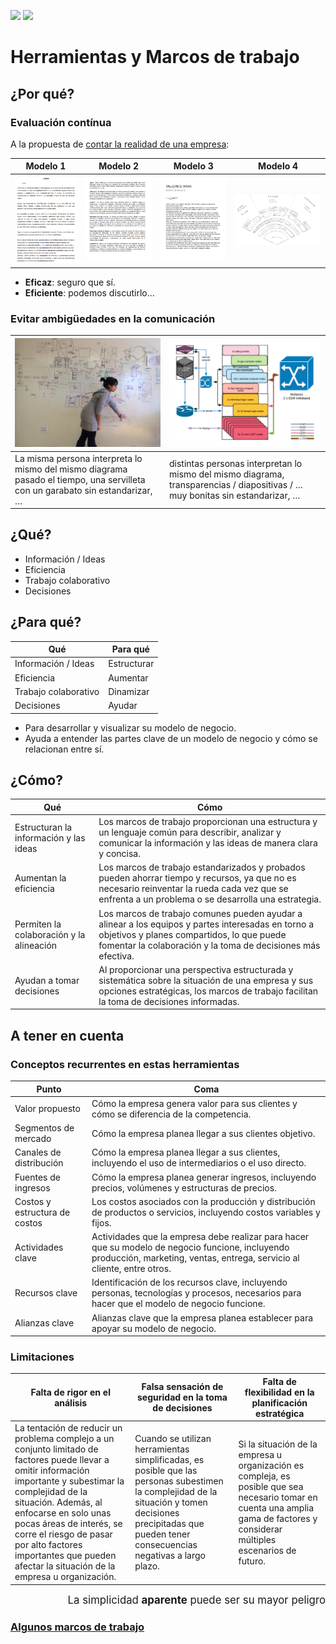 [![](https://img.shields.io/badge/-Tabla_de_contenidos-000?style=flat&logo=Emlakjet&logoColor=red)](./README.md)
[![](https://img.shields.io/badge/-Inicio%20de%20cap%C3%ADtulo-000?style=flat&logo=Acclaim&logoColor=red)](./t01-00-00-modelosDeNegocioInnovacion.md)

# Herramientas y Marcos de trabajo

## ¿Por qué?

### Evaluación contínua

A la propuesta de [contar la realidad de una empresa](/docs/02-modeloDeNegocio.md):

Modelo 1|Modelo 2|Modelo 3|Modelo 4|
-|-|-|-
![](../images/MdN_ABnB_001.png)|![](../images/MdN_HealthyBites_001.png)|![](../images/MdN_ORAN_001.png)|![](../images/modeloNegocioMMV-2009.png)

- **Eficaz**: seguro que sí.
- **Eficiente**: podemos discutirlo...

### Evitar ambigüedades en la comunicación

|![](/images/manualMal.jpg)|![](/images/pptMal.png)|
|-|-|
|La misma persona interpreta lo mismo del mismo diagrama pasado el tiempo, una servilleta con un garabato sin estandarizar, …​|distintas personas interpretan lo mismo del mismo diagrama, transparencias / diapositivas / …​ muy bonitas sin estandarizar, …​|

## ¿Qué?

- Información / Ideas
- Eficiencia
- Trabajo colaborativo
- Decisiones


## ¿Para qué?

Qué|Para qué
-|-
Información / Ideas|Estructurar
Eficiencia|Aumentar
Trabajo colaborativo|Dinamizar
Decisiones|Ayudar

- Para desarrollar y visualizar su modelo de negocio. 
- Ayuda a entender las partes clave de un modelo de negocio y cómo se relacionan entre sí.

## ¿Cómo?
Qué|Cómo
-|-
Estructuran la información y las ideas|Los marcos de trabajo proporcionan una estructura y un lenguaje común para describir, analizar y comunicar la información y las ideas de manera clara y concisa.
Aumentan la eficiencia|Los marcos de trabajo estandarizados y probados pueden ahorrar tiempo y recursos, ya que no es necesario reinventar la rueda cada vez que se enfrenta a un problema o se desarrolla una estrategia.
Permiten la colaboración y la alineación|Los marcos de trabajo comunes pueden ayudar a alinear a los equipos y partes interesadas en torno a objetivos y planes compartidos, lo que puede fomentar la colaboración y la toma de decisiones más efectiva.
Ayudan a tomar decisiones|Al proporcionar una perspectiva estructurada y sistemática sobre la situación de una empresa y sus opciones estratégicas, los marcos de trabajo facilitan la toma de decisiones informadas.

## A tener en cuenta

### Conceptos recurrentes en estas herramientas

Punto|Coma
-|-
Valor propuesto|Cómo la empresa genera valor para sus clientes y cómo se diferencia de la competencia.
Segmentos de mercado|Cómo la empresa planea llegar a sus clientes objetivo.
Canales de distribución|Cómo la empresa planea llegar a sus clientes, incluyendo el uso de intermediarios o el uso directo.
Fuentes de ingresos|Cómo la empresa planea generar ingresos, incluyendo precios, volúmenes y estructuras de precios.
Costos y estructura de costos|Los costos asociados con la producción y distribución de productos o servicios, incluyendo costos variables y fijos.
Actividades clave|Actividades que la empresa debe realizar para hacer que su modelo de negocio funcione, incluyendo producción, marketing, ventas, entrega, servicio al cliente, entre otros.
Recursos clave|Identificación de los recursos clave, incluyendo personas, tecnologías y procesos, necesarios para hacer que el modelo de negocio funcione.
Alianzas clave|Alianzas clave que la empresa planea establecer para apoyar su modelo de negocio.

### Limitaciones

|Falta de rigor en el análisis|Falsa sensación de seguridad en la toma de decisiones|Falta de flexibilidad en la planificación estratégica|
-|-|-
La tentación de reducir un problema complejo a un conjunto limitado de factores puede llevar a omitir información importante y subestimar la complejidad de la situación. Además, al enfocarse en solo unas pocas áreas de interés, se corre el riesgo de pasar por alto factores importantes que pueden afectar la situación de la empresa u organización.|Cuando se utilizan herramientas simplificadas, es posible que las personas subestimen la complejidad de la situación y tomen decisiones precipitadas que pueden tener consecuencias negativas a largo plazo.|Si la situación de la empresa u organización es compleja, es posible que sea necesario tomar en cuenta una amplia gama de factores y considerar múltiples escenarios de futuro. 

<div align=right>

<big>La simplicidad **aparente** puede ser su mayor peligro</big>

</div>

### [Algunos marcos de trabajo](t01-03-algunosMarcos.md)
